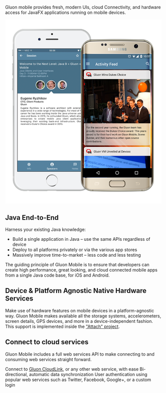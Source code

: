 Gluon mobile provides fresh, modern UIs, cloud Connectivity, and hardware access for JavaFX applications
running on mobile devices.

[![Screenshot](screenshot.png)]()

## Java End-to-End

Harness your existing Java knowledge:

- Build a single application in Java – use the same APIs regardless of device
- Deploy to all platforms privately or via the various app stores
- Massively improve time-to-market – less code and less testing

The guiding principle of Gluon Mobile is to ensure that developers can create high performance, great looking, 
and cloud connected mobile apps from a single Java code base, for iOS and Android.

## Device & Platform Agnostic Native Hardware Services

Make use of hardware features on mobile devices in a platform-agnostic way. Gluon Mobile makes available all 
the storage systems, accelerometers, screen details, GPS devices, and more in a device-independent fashion.
This support is implemented inside the ["Attach" project](https://gluonhq.com/products/mobile/attach/).

## Connect to cloud services

Gluon Mobile includes a full web services API to make connecting to and consuming web services straight forward.

Connect to [Gluon CloudLink](https://gluonhq.com/products/cloudlink/), or any other web service, with ease
Bi-directional, automatic data synchronization
User authentication using popular web services such as Twitter, Facebook, Google+, or a custom login